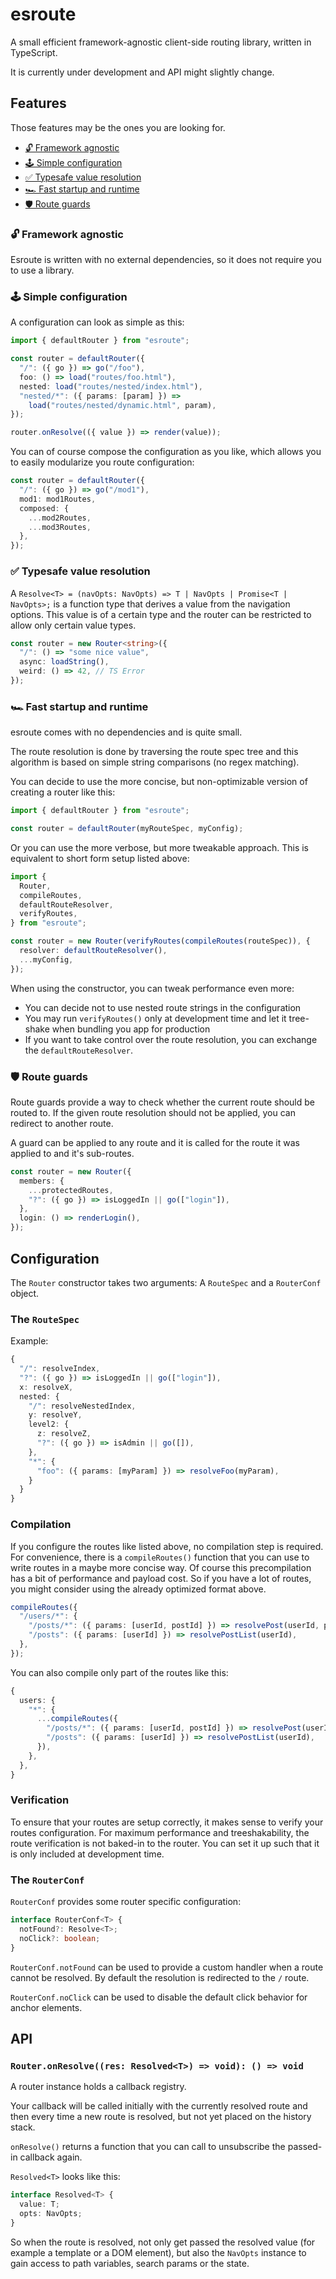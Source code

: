 # esroute

A small efficient framework-agnostic client-side routing library, written in TypeScript.

It is currently under development and API might slightly change.

## Features

Those features may be the ones you are looking for.

- [🔓 Framework agnostic](#-framework-agnostic)
- [🕹 Simple configuration](#-simple-configuration)
- [✅ Typesafe value resolution](#-typesafe-value-resolution)
- [🏎 Fast startup and runtime](#-fast-startup-and-runtime)
- [🛡 Route guards](#-route-guards)

### 🔓 Framework agnostic

Esroute is written with no external dependencies, so it does not require you to use a library.

### 🕹 Simple configuration

A configuration can look as simple as this:

```ts
import { defaultRouter } from "esroute";

const router = defaultRouter({
  "/": ({ go }) => go("/foo"),
  foo: () => load("routes/foo.html"),
  nested: load("routes/nested/index.html"),
  "nested/*": ({ params: [param] }) =>
    load("routes/nested/dynamic.html", param),
});

router.onResolve(({ value }) => render(value));
```

You can of course compose the configuration as you like, which allows you to easily modularize you route configuration:

```ts
const router = defaultRouter({
  "/": ({ go }) => go("/mod1"),
  mod1: mod1Routes,
  composed: {
    ...mod2Routes,
    ...mod3Routes,
  },
});
```

### ✅ Typesafe value resolution

A `Resolve<T> = (navOpts: NavOpts) => T | NavOpts | Promise<T | NavOpts>;` is a function type that derives a value from the navigation options. This value is of a certain type and the router can be restricted to allow only certain value types.

```ts
const router = new Router<string>({
  "/": () => "some nice value",
  async: loadString(),
  weird: () => 42, // TS Error
});
```

### 🏎 Fast startup and runtime

esroute comes with no dependencies and is quite small.

The route resolution is done by traversing the route spec tree and this algorithm is based on simple string comparisons (no regex matching).

You can decide to use the more concise, but non-optimizable version of creating a router like this:

```ts
import { defaultRouter } from "esroute";

const router = defaultRouter(myRouteSpec, myConfig);
```

Or you can use the more verbose, but more tweakable approach. This is equivalent to short form setup listed above:

```ts
import {
  Router,
  compileRoutes,
  defaultRouteResolver,
  verifyRoutes,
} from "esroute";

const router = new Router(verifyRoutes(compileRoutes(routeSpec)), {
  resolver: defaultRouteResolver(),
  ...myConfig,
});
```

When using the constructor, you can tweak performance even more:

- You can decide not to use nested route strings in the configuration
- You may run `verifyRoutes()` only at development time and let it tree-shake when bundling you app for production
- If you want to take control over the route resolution, you can exchange the `defaultRouteResolver`.

### 🛡 Route guards

Route guards provide a way to check whether the current route should be routed to. If the given route resolution should not be applied, you can redirect to another route.

A guard can be applied to any route and it is called for the route it was applied to and it's sub-routes.

```ts
const router = new Router({
  members: {
    ...protectedRoutes,
    "?": ({ go }) => isLoggedIn || go(["login"]),
  },
  login: () => renderLogin(),
});
```

## Configuration

The `Router` constructor takes two arguments: A `RouteSpec` and a `RouterConf` object.

### The `RouteSpec`

Example:

```ts
{
  "/": resolveIndex,
  "?": ({ go }) => isLoggedIn || go(["login"]),
  x: resolveX,
  nested: {
    "/": resolveNestedIndex,
    y: resolveY,
    level2: {
      z: resolveZ,
      "?": ({ go }) => isAdmin || go([]),
    },
    "*": {
      "foo": ({ params: [myParam] }) => resolveFoo(myParam),
    }
  }
}
```

### Compilation

If you configure the routes like listed above, no compilation step is required.
For convenience, there is a `compileRoutes()` function that you can use to write
routes in a maybe more concise way. Of course this precompilation has a bit of performance and payload cost. So if you have a lot of routes, you might consider using the already optimized format above.

```ts
compileRoutes({
  "/users/*": {
    "/posts/*": ({ params: [userId, postId] }) => resolvePost(userId, postId),
    "/posts": ({ params: [userId] }) => resolvePostList(userId),
  },
});
```

You can also compile only part of the routes like this:

```ts
{
  users: {
    "*": {
      ...compileRoutes({
        "/posts/*": ({ params: [userId, postId] }) => resolvePost(userId, postId),
        "/posts": ({ params: [userId] }) => resolvePostList(userId),
      }),
    },
  },
}
```

### Verification

To ensure that your routes are setup correctly, it makes sense to verify your routes configuration.
For maximum performance and treeshakability, the route verification is not baked-in to the router. You can set it up such that it is only included at development time.

### The `RouterConf`

`RouterConf` provides some router specific configuration:

```ts
interface RouterConf<T> {
  notFound?: Resolve<T>;
  noClick?: boolean;
}
```

`RouterConf.notFound` can be used to provide a custom handler
when a route cannot be resolved. By default the resolution is
redirected to the `/` route.

`RouterConf.noClick` can be used to disable the default click behavior for anchor elements.

## API

### `Router.onResolve((res: Resolved<T>) => void): () => void`

A router instance holds a callback registry.

Your callback will be called initially with the currently resolved route and then every time a new route is resolved, but not yet placed on the history stack.

`onResolve()` returns a function that you can call to unsubscribe the passed-in callback again.

`Resolved<T>` looks like this:

```ts
interface Resolved<T> {
  value: T;
  opts: NavOpts;
}
```

So when the route is resolved, not only get passed the resolved value (for example a template or a DOM element), but also the `NavOpts` instance to gain access to path variables, search params or the state.
